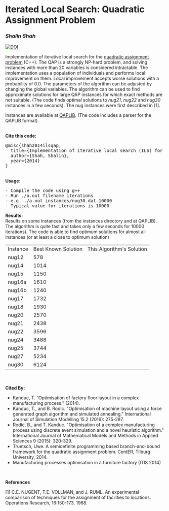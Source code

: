 <h1>Iterated Local Search: Quadratic Assignment Problem</h1>

<i><h3>Shalin Shah</h3></i>
<a href="https://zenodo.org/badge/latestdoi/134310524"><img src="https://zenodo.org/badge/134310524.svg" alt="DOI"></a>

<p>
Implementation of iterative local search for the <a href="http://en.wikipedia.org/wiki/Quadratic_assignment_problem">quadratic assignment problem</a> (C++). The QAP is a
strongly NP-hard problem, and solving instances with more than 20 variables is considered intractable.
The implementation uses a population of individuals and performs local improvement on them.
Local improvement accepts worse solutions with a probability of 0.0. The parameters of the algorithm
can be adjusted by changing the global variables. The algorithm can be used to find approximate solutions
for large QAP instances for which exact methods are not suitable. (The code finds optimal solutions to <i>nug21</i>, <i>nug22</i> and <i>nug30</i> instances in a few seconds). The nug instances were first described in [1].
</p>
Instances are available at <a href="http://www.opt.math.tu-graz.ac.at/qaplib/">QAPLIB</a>. 
(The code includes a parser for the QAPLIB format).<br><br>
<p><b>Cite this code:</b>
<br>
<pre>
@misc{shah2014ilsqap,
  title={Implementation of iterative local search (ILS) for the quadratic assignment problem},
  author={Shah, Shalin},
  year={2014}
}
</pre>
<br>
<b>Usage:</b><br>
<pre>
- Compile the code using g++
- Run ./a.out filename iterations
- e.g. ./a.out instances/nug30.dat 10000
- Typical value for iterations is 10000
</pre>
<b>Results:</b><br>
Results on some instances (from the instances directory and at QAPLIB). The algorithm is quite fast and takes only a few seconds for 10000 iterations). The code is able to find optimum solutions for almost all instances (or at least a close to optimum solution)<br>
<table>
	<tr><td>Instance</td><td>Best Known Solution</td><td>This Algorithm's Solution</td></tr>
	<tr><td>nug12</td><td>578</td><td><b></b></td></tr>
  <tr><td>nug14</td><td>1014</td><td><b></b></td></tr>
  <tr><td>nug15</td><td>1150</td><td><b></b></td></tr>
  <tr><td>nug16a</td><td>1610</td><td><b></b></td></tr>
  <tr><td>nug16b</td><td>1240</td><td><b></b></td></tr>
  <tr><td>nug17</td><td>1732</td><td><b></b></td></tr>
  <tr><td>nug18</td><td>1930</td><td><b></b></td></tr>
  <tr><td>nug20</td><td>2570</td><td><b></b></td></tr>
  <tr><td>nug21</td><td>2438</td><td><b></b></td></tr>
  <tr><td>nug22</td><td>3596</td><td><b></b></td></tr>
  <tr><td>nug24</td><td>3488</td><td><b></b></td></tr>
  <tr><td>nug25</td><td>3744</td><td><b></b></td></tr>
  <tr><td>nug27</td><td>5234</td><td><b></b></td></tr>
  <tr><td>nug30</td><td>6124</td><td><b></b></td></tr>
</table><br>
<br><b>Cited By:</b><ul><li>Kanduc, T. “Optimisation of factory floor layout in a complex manufacturing process.” (2014).</li><li>Kanduc, T., and B. Rodic. "Optimisation of machine layout using a force generated graph algorithm and simulated annealing." International Journal of Simulation Modelling 15.2 (2016): 275-287.</li><li>Rodic, B., and T. Kanduc. "Optimisation of a complex manufacturing process using discrete event simulation and a novel heuristic algorithm." International Journal of Mathematical Models and Methods in Applied Sciences 9 (2015): 320-329.</li><li>Truetsch, Uwe. A semidefinite programming based branch-and-bound framework for the quadratic assignment problem. CentER, Tilburg University, 2014.</li><li>Manufacturing processes optimisation in a furniture factory (ITIS 2014)</ul></li><br>

<b>References</b>

[1] C.E. NUGENT, T.E. VOLLMAN, and J. RUML. An experimental comparison of techniques for the assignment of facilities to locations. Operations Research, 16:150-173, 1968.
